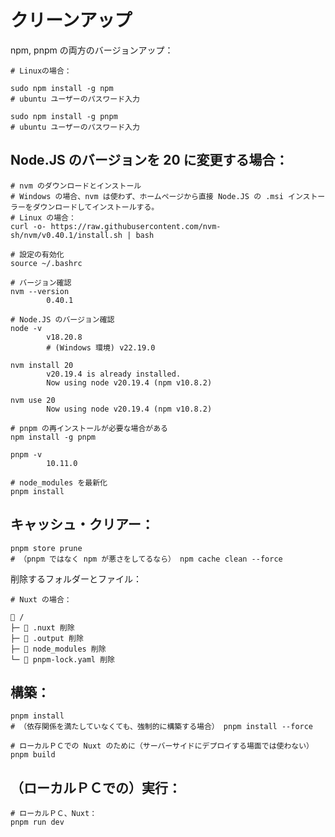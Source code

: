 # クリーンアップ

npm, pnpm の両方のバージョンアップ：  

```shell
# Linuxの場合：

sudo npm install -g npm
# ubuntu ユーザーのパスワード入力

sudo npm install -g pnpm
# ubuntu ユーザーのパスワード入力
```

## Node.JS のバージョンを 20 に変更する場合：  

```shell
# nvm のダウンロードとインストール
# Windows の場合、nvm は使わず、ホームページから直接 Node.JS の .msi インストーラーをダウンロードしてインストールする。
# Linux の場合：
curl -o- https://raw.githubusercontent.com/nvm-sh/nvm/v0.40.1/install.sh | bash

# 設定の有効化
source ~/.bashrc

# バージョン確認
nvm --version
        0.40.1
```

```shell
# Node.JS のバージョン確認
node -v
        v18.20.8
        # (Windows 環境) v22.19.0

nvm install 20
        v20.19.4 is already installed.
        Now using node v20.19.4 (npm v10.8.2)

nvm use 20
        Now using node v20.19.4 (npm v10.8.2)

# pnpm の再インストールが必要な場合がある
npm install -g pnpm

pnpm -v
        10.11.0

# node_modules を最新化
pnpm install
```


## キャッシュ・クリアー：  

```shell
pnpm store prune
# （pnpm ではなく npm が悪さをしてるなら） npm cache clean --force
```

削除するフォルダーとファイル：  

```plaintext
# Nuxt の場合：

📁 /
├─ 📁 .nuxt 削除
├─ 📁 .output 削除
├─ 📁 node_modules 削除
└─ 📄 pnpm-lock.yaml 削除
```

## 構築：  

```shell
pnpm install
# （依存関係を満たしていなくても、強制的に構築する場合） pnpm install --force

# ローカルＰＣでの Nuxt のために（サーバーサイドにデプロイする場面では使わない）
pnpm build
```

## （ローカルＰＣでの）実行：  

```shell
# ローカルＰＣ、Nuxt：
pnpm run dev
```
